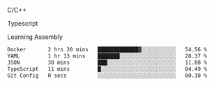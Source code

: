 <p>C/C++</p>
<p> Typescript</p>
<p>Learning Assembly</p>

<!--START_SECTION:waka-->

```txt
Docker       2 hrs 20 mins   █████████████▓░░░░░░░░░░░   54.56 %
YAML         1 hr 13 mins    ███████░░░░░░░░░░░░░░░░░░   28.37 %
JSON         30 mins         ███░░░░░░░░░░░░░░░░░░░░░░   11.88 %
TypeScript   11 mins         █░░░░░░░░░░░░░░░░░░░░░░░░   04.49 %
Git Config   0 secs          ░░░░░░░░░░░░░░░░░░░░░░░░░   00.30 %
```

<!--END_SECTION:waka-->
